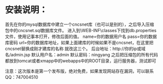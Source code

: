 安装说明： 
===
首先在你的mysql数据库中建立一个cncsnet库（也可以是别的），之后导入压缩包中的cncsnet.sql数据库文件。
进入到\WEB-INF\classes下找到db.properties文件，使用记事本打开，修改后面的值。
name=你的数据用户名
pass=你的数据库密码
url=你的数据库地址，如果上面建库的时候如果不是cncsnet，在这里把cncsnet替换成刚才建库的名称
就改这三个。
后台地址：http://你的ip或域名/admin.jsp
默认用户名：admin
默认密码：ningyang
之后把压缩包的所有代码都放到tomcat或者xmapp中的webapps中的ROOT目录，运行服务器，测试即可

注意：这次版本是第一个发布版，绝对免费，如果发现网站存在漏洞，可以联系QQ：747004510

